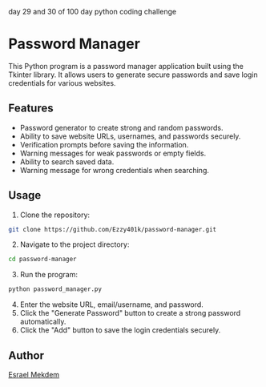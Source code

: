 day 29 and 30 of 100 day python coding challenge
# Password Manager

This Python program is a password manager application built using the Tkinter library. It allows users to generate secure passwords and save login credentials for various websites.

## Features

- Password generator to create strong and random passwords.
- Ability to save website URLs, usernames, and passwords securely.
- Verification prompts before saving the information.
- Warning messages for weak passwords or empty fields.
- Ability to search saved data.
- Warning message for wrong credentials when searching.

## Usage

1. Clone the repository:

```bash
git clone https://github.com/Ezzy401k/password-manager.git
```

2. Navigate to the project directory:

```bash
cd password-manager
```

3. Run the program:

```bash
python password_manager.py
```

4. Enter the website URL, email/username, and password.
5. Click the "Generate Password" button to create a strong password automatically.
6. Click the "Add" button to save the login credentials securely.

## Author

[Esrael Mekdem](https://github.com/Ezzy401k)
